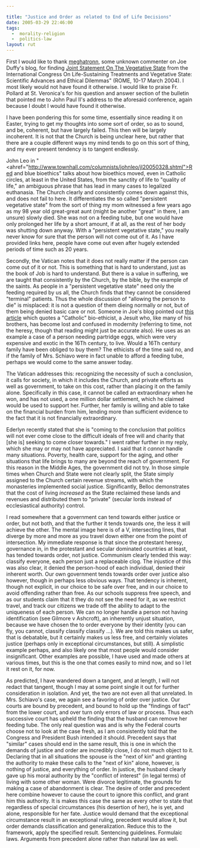 ```yaml
---

title: "Justice and Order as related to End of Life Decisions"
date: 2005-03-29 22:46:00
tags:
  -  morality-religion
  -  politics-law
layout: rut
---
```


First I would like to thank <a href="http://www.livejournal.com/users/meghatronn/">meghatronn</a>, some unknown commenter on Joe Duffy's blog, for finding <a href="http://www.vatican.va/roman_curia/pontifical_academies/acdlife/documents/rc_pont-acd_life_doc_20040320_joint-statement-veget-state_en.html">Joint Statement On The Vegetative State</a> from the International Congress On Life-Sustaining Treatments and Vegetative State: Scientific Advances and Ethical Dilemmas" (ROME, 10-17 March 2004). I most likely would not have found it otherwise.  I would like to praise Fr. Pollard at St. Veronica's for his question and answer section of the bulletin that pointed me to John Paul II's <a rref="http://www.vatican.va/holy_father/john_paul_ii/speeches/2004/march/documents/hf_jp-ii_spe_20040320_congress-fiamc_en.html">address to the aforesaid conference</a>, again because I doubt I would have found it otherwise.

I have been pondering this for some time, essentially since reading it on Easter, trying to get my thoughts into some sort of order, so as to sound, and be, coherent, but have largely failed.  This then will be largely incoherent.  It is not that the Church is being unclear here, but rather that there are a couple different ways my mind tends to go on this sort of thing, and my ever present tendency is to tangent endlessly.

John Leo in "<ahref="http://www.townhall.com/columnists/johnleo/jl20050328.shtml">Red
 and blue bioethics</a>" talks about how bioethics moved, even in Catholic circles, at least in the United States, from the sanctity of life to "quality of life," an ambiguous phrase that has lead in many cases to legalized euthanasia.  The Church clearly and consistently comes down against this, and does not fail to here. It differentiates the so called "persistent vegetative state" from the sort of thing my mom witnessed a few years ago as my 98 year old great-great aunt (might be another "great" in there, I am unsure) slowly died.  She was not on a feeding tube, but one would have only prolonged her life by a short amount, if at all, as the rest of her body was shutting down anyway.  With a "persistent vegetative state," you really never know for sure that the person will not come out of it.  As I have provided links here, people have come out even after hugely extended periods of time such as 20 years.

Secondly, the Vatican notes that it does not really matter if the person can come out of it or not.  This is something that is hard to understand, just as the book of Job is hard to understand.  But there is a value in suffering, we are taught that consistently by the Church, by the bible, by the example of the saints.  As people in a "persistent vegetative state" need only the feeding required by us all, the Church finds that they cannot be considered "terminal" patients.  Thus the whole discussion of "allowing the person to die" is misplaced: it is not a question of them dieing normally or not, but of them being denied basic care or not.  Someone in Joe's blog pointed out <a href="http://www.msnbc.msn.com/id/7276850/site/newsweek/">this article</a> which quotes a "Catholic" bio-ethicist, a Jesuit who, like many of his brothers, has become lost and confused in modernity (referring to time, not the heresy, though that reading might just be accurate also).  He uses as an example a case of a person needing partridge eggs, which were very expensive and exotic in the 16Th century, to live.  Would a 16Th century family have been obliged to buy them?  The ethicists of the time said no, and if the family of Mrs. Schiavo were in fact unable to afford a feeding tube, perhaps we would come to the same answer today.

The Vatican addresses this: recognizing the necessity of such a conclusion, it calls for society, in which it includes the Church, and private efforts as well as government, to take on this cost, rather than placing it on the family alone.  Specifically in this case, it cannot be called an extraordinary when he won, and has not used, a one million dollar settlement, which he claimed would be used to support her.  Further, her family is willing and able to take on the financial burden from him, lending more than sufficient evidence to the fact that it is not financially extraordinary.

Ederlyn recently stated that she is "coming to the conclusion that politics will not ever come close to the difficult ideals of free will and charity that [she is] seeking to come closer towards."  I went rather further in my reply, which she may or may not have appreciated.  I said that it <em>cannot</em> handle many situations.  Poverty, health care, support for the aging, and other situations that life brings to many are beyond the reach of government.  For this reason in the Middle Ages, the government did not try.  In those simple times when Church and State were not clearly split, the State simply assigned to the Church certain revenue streams, with which the monasteries implemented social justice.  Significantly, Belloc demonstrates that the cost of living <em>increased</em> as the State reclaimed these lands and revenues and distributed them to "private" (secular lords instead of ecclesiastical authority) control.

I read somewhere that a government can tend towards either justice or order, but not both, and that the further it tends towards one, the less it will achieve the other.  The mental image here is of a V, intersecting lines, that diverge by more and more as you travel down either one from the point of intersection. My immediate response is that since the protestant heresy, governance in, in the protestant and secular dominated countries at least, has tended towards order, not justice.  Communism clearly tended this way: classify everyone, each person just a replaceable clog.  The injustice of this was also clear, it denied the person-hood of each individual, denied their inherent worth. Our own government tends towards order over justice also however, though in perhaps less obvious ways.  That tendency is inherent, though not explicit, in our choice to be safe over free, and in our choice to avoid offending rather than free.  As our schools suppress free speech, and as our students claim that it they do not see the need for it, as we restrict travel, and track our citizens we trade off the ability to adapt to the uniqueness of each person. We can no longer handle a person not having identification (see Gilmore v Ashcroft), an inherently unjust situation, because we have chosen the to order everyone by their identity (you can fly, you cannot, classify classify classify &#x2026;).  We are told this makes us safer, that is debatable, but it certainly makes us less free, and certainly violates justice (perhaps only in exceptional circumstances, but still).  A simplistic example perhaps, and also likely one that most people would consider insignificant. Other examples are possible, I have used and made others at various times, but this is the one that comes easily to mind now, and so I let it rest on it, for now.

As predicted, I have wandered down a tangent, and at length, I will not redact that tangent, though I may at some point single it out for further consideration in isolation.  And yet, the
 two are not even all that unrelated.  In Mrs. Schiavo's case, we again see a favoring of order over justice.  Our courts are bound by precedent, and bound to hold up the "findings of fact" from the lower court, and over turn only errors of law or process. Thus each successive court has upheld the finding that the husband can remove her feeding tube.  The only real question was and is why the Federal courts choose not to look at the case fresh, as I am consistently told that the Congress and President Bush intended it should.  Precedent says that "similar" cases should end in the same result, this is one in which the demands of justice and order are incredibly close, I do not much object to it. Declaring that in all situations the spouse is the "next of kin" and granting the authority to make these calls to the "next of kin" alone, however, is nothing of justice, and everything of order.
 In justice, the husband clearly gave up his moral authority by the "conflict of interest" (in legal terms) of living with some other woman.  Were divorce legitimate, the grounds for making a case of abandonment is clear.  The desire of order and precedent here combine however to cause the court to ignore this conflict, and grant him this authority.  It is makes this case the same as every other to state that regardless of special circumstances (his desertion of her), he is yet, and alone, responsible for her fate. Justice would demand that the exceptional circumstance result in an exceptional ruling, precedent would allow it, but order demands classification and generalization.  Reduce this to the framework, apply the specified result.  Sentencing guidelines.  Formulaic laws. Arguments from precedent alone rather than natural law as well.

